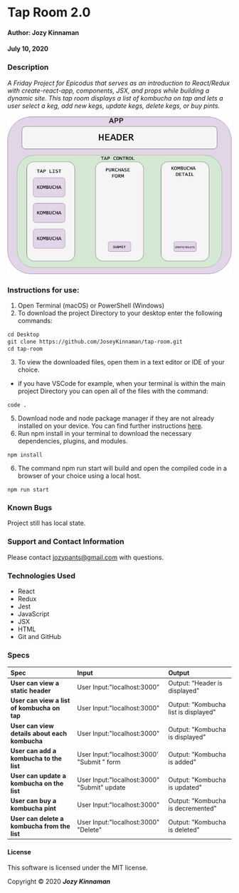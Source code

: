 # **Tap Room 2.0**

#### Author: **Jozy Kinnaman**
#### July 10, 2020

### Description

_A Friday Project for Epicodus that serves as an introduction to React/Redux with create-react-app, components, JSX, and props while building a dynamic site. This tap room displays a list of kombucha on tap and lets a user select a keg, add new kegs, update kegs, delete kegs, or buy pints._

![Wireframe](src/img/tap-room.jpg)

### Instructions for use:

1. Open Terminal (macOS) or PowerShell (Windows)
2. To download the project Directory to your desktop enter the following commands:
```
cd Desktop
git clone https://github.com/JoseyKinnaman/tap-room.git
cd tap-room
```
3. To view the downloaded files, open them in a text editor or IDE of your choice.
* if you have VSCode for example, when your terminal is within the main project Directory you can open all of the files with the command:
```
code .
```
5. Download node and node package manager if they are not already installed on your device. You can find further instructions [here](https://www.learnhowtoprogram.com/intermediate-javascript/getting-started-with-javascript-8d3b52cf-3755-481d-80c5-46f1d3a8ffeb/installing-node-js-14f2721a-61e0-44b3-af1f-73f17348c8f4).
5. Run npm install in your terminal to download the necessary dependencies, plugins, and modules.
```
npm install
```
6. The command npm run start will build and open the compiled code in a browser of your choice using a local host.
```
npm run start
```

### Known Bugs

Project still has local state.

### Support and Contact Information

Please contact jozypants@gmail.com with questions. 

### Technologies Used

* React
* Redux
* Jest 
* JavaScript
* JSX
* HTML
* Git and GitHub

### Specs
| Spec | Input | Output |
| :------------- | :------------- | :------------- |
| **User can view a static header** | User Input:"localhost:3000" | Output: “Header is displayed" |
| **User can view a list of kombucha on tap** | User Input:"localhost:3000" | Output: “Kombucha list is displayed" |
| **User can view details about each kombucha** | User Input:"localhost:3000" | Output: "Kombucha is displayed" |
| **User can add a kombucha to the list** | User Input:"localhost:3000' "Submit " form | Output: "Kombucha is added" |
| **User can update a kombucha on the list** | User Input:"localhost:3000" "Submit" update | Output: "Kombucha is updated" |
| **User can buy a kombucha pint** | User Input:"localhost:3000" | Output: "Kombucha is decremented" |
| **User can delete a kombucha from the list** | User Input:"localhost:3000" "Delete" | Output: "Kombucha is deleted" |

#### License

This software is licensed under the MIT license.

Copyright © 2020 **_Jozy Kinnaman_**
